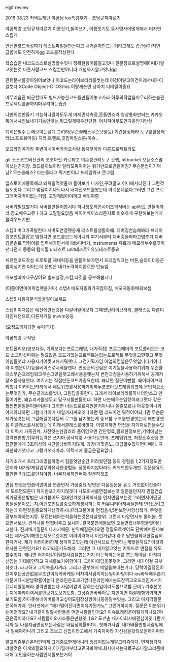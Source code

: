 Hjj# review

2018.08.23 커넥트재단 야곰님 ios특강후기  - 코딩규칙따르기 

야곰특강 코딩규칙따르기 
이름짓기,들여쓰기, 이름짓기도 동사명사어떻게해서 더자연스럽게

안전한코드작성하기
테스트파일을만든다고 내거혼자만드는거라고해도 습관을가지면 급함에도 안전하게gg 코드를작성한다

학습습관
내코드스스로설명할수잇나
정확한용어를알고잇나 한문장으로설명해야내가알고잇는것
다른사람코드 스킬뿐만아니라 개념까지알고잇나gg

관련문서를찾아읽어보앗나
이코드는라이브러리를썻는데 이겅이랗고이건이래서내가이걸썻다
XCode
Object-C
IOS/Ios
이렇게쓰면 냥아치 디테일이중요

마무리습관
퇴근할때도 빌드가능한코드를만들어놓고가라
하루의작업을마무리하는습관
프로젝트를끝까지마무리하는습관

나만의앱만들기
기능하나많아도두개
미세먼지측정,흔들면소리,영상통화만되는,카카오톡에서사진보내기기능만잇는,뭐그렇게매우간단한. 어차피아무도안다운받거안삼

계획은필수
눈에보이는설계 그려라(무슨클래스무슨모델등)
기간을정해라
도구를활용해라(소프트웨어등) 지라,트렐로,깃헙마일스톤/이슈..

오프라인꼭가라 주변이네이버카카오사람
동지찾아라 다른프로젝트라도

git 소스코드버전관리
코코아팟.카르타고 의존성관리도구
깃랩, bitbucket
오픈소스많이쓰는건지양. 코드를까보아라
알라모파이어는 뭐기반으로만들어짐? 무슨문법이기억남? 무슨클래스? 다는몰라고 뭐기반이냐 프레임워크 큰그림

앱스토어에등록해라
왜욕을먹엇울까 돌아보기
디자인,구려말고 어디에서터진다 그런것들도잇다
그리고 몇달이지나도나서 내예전코드를봣는데 아쉬운데없다그러면 그건 프로그래머자격이없는거임. 고칠게많아야하고 배워야함

서버가필요할거다
서버를만들어봅시다
하나정도작은사이즈의서버는 api라도 만들어봐라  장고배우고뮤ㅓ히고 그럴필요앖음 파이어베이스라든지로 비슷하게 구현해보는거지 클라우드기반

스텝3
버그가폭발한다 서버도연결햇응게
테스트를생활화해. 디버깅연습해봐라
브레이킹포인트를잡고 멈췃다면 코드를보는게아니라 여기서부터 디버깅을하라고멈춘거 디버깅콘솔로 명령어를 입력해가먄서해 lldb디버거, instruments 유료래
메모리누수를찾아낸다던지 등등의 탐지툴
ui테스트 unit테스트? 유닛테스트중요

세련된코드작성
프로토콜,제네릭등을 만들어봐가면서
프레임워크는 버튼,슬라이더등은 짬이생기면 다아는데 문법은 내가노력하지않르먄 안늘엄

배포할땨마다구찮어요
빌드설정,스킴,타깃을 공부해봅시다


(이쯤이면이미취업햇을거다)
스텝4
배포자동화가귀찮아짐, 배포자동화배워보셈

스텝5
사용자분석툴을알아보새요

스탭6
이때쯥은 예전에만든것을 다갈아엎어보자
그때썻던라이브러리, 클래스등 다른디자인패턴으로,다른저거등 mvvm등등

(요정도까지되면 슈퍼루키)




야곰특강 구직팁

포트폴리오(양보다질, 기획보다는프로그래밍, 내가직접)
프로그래머의 포트폴리오는 코드
스크린샷따위는 필요없음 
코드가없는프로젝트는없는프로젝트
무엇을고민햇고 무엇이힘들엇냐
사용자가어쨧고해서뭐햇다. 그건기획자임
이앱의컨셉은무엇입니다가아니라 이앱은이기능을베이스로시작을햇다. 면접관의괸심은 이기능을사용하기위해 무슨클래스무슨프레임워크무슨고민을햇고왜사용을햇는지 변천과정을사용하기위해서 공개저장소를사용햇다. 여기서는 직접만든코드가중요한데. 왜냐면 질문이뻔함. 왜이라이브러리썻냐 이라이브러리에서 네트워크를사용하기위하누코코아팟프레임워크에 문법적요소는무엇인가, 무슨클래스를썻냐, 그럼답을못한다. 그래서 라이브러리를하나더안쓰고 만들어가면, 왜슈퍼카를냅두고 달구지를만들엇냐. 하면 나는배우는입장이래그랫다 같은 훨씬편한질문이들어온다
그러면 너는프로로지원한거아니냐 쓸줄모르냐 아웃풋이나와야지않냐하면 그럼내가이거 내일까지짜오겟다하면 됌
리드미엔 뭐적어야되나면
무슨문제가생겻는데 그걸해결햇다등의 로그를 남겨놓는게 중요함
구조를변경햇는데 왜변경햇음
이클래스를사용햇는데 이래서클래스를바깟다. 이렇게하면 면접을 자기까로만들수잇다
이력서
가족관계, 사진잇는덴걸러라
폼이없으면 간단명료,필요한정보만,기억에남는강력한한방,업무외능력은 쓰지마
궁서체뙇
사용가능언어, 프레임워크, 저장소주소땡
면접관들에게 3초이상의 시간을낭비하지않게. 과장/거짓은노. 대답할수없다면다빼라. 자바한학기햇다고 그렁거쓰지마라. 이력서에 줄글은필요없다. 

자기소개서
프러그래밍을하명서 힘들엇던순간,어려웠던점 등의 경험을 1,2가지정도만떤져라
내가맡게될업무와유사한경험들. 장황하지않다라도 키워드한두개만. 질문을유도할만한 키워드를던져야함. 너무자세히안써야 질문하겟죠

면접
면접은연습이반이상
연습먼저 가장중요
답변은 다음질문을 유도
거짓없이진솔하게
모르면모른다
하지만포기하지않겟다
나도회사를면접보는것
질문을던지자
면접연습의가장좋은방법은 내가붙어도 절대안가겟다의회사를 먼저면접보는것
그러면서어떤공통될질문이오는지,어떤포인트를중요하게생각하는지
커뮤니티아저씨들한테 면접보려고하는데 아떤것을중요하게생각하시냐?라고물어바
면접을4,5번보면서항상복기. 무엇을공부해야하는지등.
모르는데아는척을하는것은자살행위. 그런데 다알면서또 물어봄. 웃으면서보냄. 견적나옴 면접비주고 보내자. 결국붙은애들보면 오늘면접너무힘들엇어라고한다. 진짜배기질문이나가기때문. 만약에질문이오면 정말모르겟어도 단박에머른다보다는 제가잘이해햇는지모르겟지만 이러이러해서 이런거같다.라고 답변을최대한열심히한다거나. 제가 이러이러하게 생각하고잇는데 이런식으로 답변하는게맞을까요? 이것과 유사한 관련인가요? 라고되묻기도해라. 그러면 그 내가알고잇는 키워드로 면접을 유도할수잇다. 왜냐면 어차피같이일할사람을뽑는거지 아는척하는애를 뽑는게아님. 아치피 신입는 기대를안하고 자세를보기위함이다. 그러다대답을못햇어. 그러면 내가이걸 공부하겟다. 라고하고 그약속을지켜라. 그리고 공부해서 메일을보내는거다. 당락이결정된이전이후는상관없음무조건이득케바케임 어차피사람이하는일이라말이다
ios바닥매우좁기때문에다시만날확률이높다.온라인은효과가없다온라인에사눈도장찍고오프리인에서커뮤니티활동해라.경력만뽑는다.사람이없어.잘하는신입이라도뽑으려함.근데누가추천햇는지에따라이력서를안보기도보기도함. 그냥쥬면바빠아웃.지인이면 야잘해함봐봐하면보기도함.하다못해네이버를가고싶어도팀장성향이나등등알수잇슴. 그리고 마지막질문은꼭해가자. 인터넷에서 “제가떨어진다면이유가뭔가뇨” 그런거하지마. 질문은 이분위기는어떤가요? 내가같이일할사란들은 어떤사람들인가요? 이슈트래킹은어떻게하나요?야근은많이하나요? 사람들이의사소통은만힝잇나요? 도갠츈 내가이회사에관심이잇다란거니까 등 나를지금면접보는사람은 내팀장확률90%. 첫째가사람. 내가배울만항사람밑에서 일해야하니까
그리고 초보고 신입이라고해서 기죽지마라
자신감을갖되오만하지마라

알고리즘무슨온라인백제 그게중요한게아니라 정답이없능게알고리즘이다. 먼저생각해랴할것은 이게왜필요하지.이거뭘까부터고민햐봐야해.회사에서는자료구조나알고리즘에대해 고민을하는사람인지를보는거야







